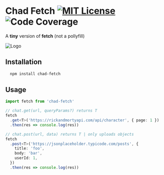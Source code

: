 # Chad Fetch [![MIT License](https://img.shields.io/apm/l/atomic-design-ui.svg?style=flat-square)](https://github.com/AngelJohank/chad-fetch/blob/main/LICENCE) ![Code Coverage](https://img.shields.io/badge/coverage-100%25-green/?style=flat-square)

A **tiny** version of **fetch** (not a pollyfill)

![Logo](https://cdn3.emoji.gg/emojis/8748_gigachad.png)

## Installation

```bash
  npm install chad-fetch
```

## Usage

```typescript
import fetch from 'chad-fetch'

// chat.get(url, queryParams?) returns T
fetch
  .get<T>('https://rickandmortyapi.com/api/character', { page: 1 })
  .then(res => console.log(res))

// chat.post(url, data) returns T | only uploads objects
fetch
  .post<T>('https://jsonplaceholder.typicode.com/posts', {
    title: 'foo',
    body: 'bar',
    userId: 1,
  })
  .then(res => console.log(res))
```
